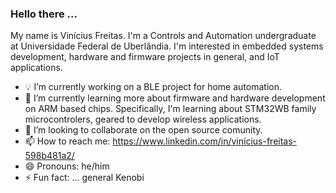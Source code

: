 ### Hello there ...

My name is Vinícius Freitas. I'm a Controls and Automation undergraduate at Universidade Federal de Uberlândia. I'm interested in embedded systems development, hardware and firmware projects in general, and IoT applications.

- :bulb: I’m currently working on a BLE project for home automation.
- :floppy_disk: I’m currently learning more about firmware and hardware development on ARM based chips. Specifically, I'm learning about STM32WB family microcontrolers, geared to develop wireless applications.
- 👯 I’m looking to collaborate on the open source comunity.
- 📫 How to reach me: https://www.linkedin.com/in/vinícius-freitas-598b481a2/
- 😄 Pronouns: he/him
- ⚡ Fun fact: ... general Kenobi

